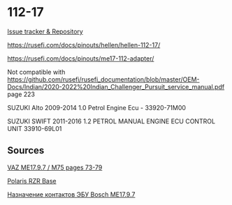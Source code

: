 # 112-17

[Issue tracker & Repository](https://github.com/rusefi/hellen-112-17)

https://rusefi.com/docs/pinouts/hellen/hellen-112-17/

https://rusefi.com/docs/pinouts/me17-112-adapter/

Not compatible with https://github.com/rusefi/rusefi_documentation/blob/master/OEM-Docs/Indian/2020-2022%20Indian_Challenger_Pursuit_service_manual.pdf page 223

SUZUKI Alto 2009-2014 1.0 Petrol Engine Ecu - 33920-71M00

SUZUKI SWIFT 2011-2016 1.2 PETROL MANUAL ENGINE ECU CONTROL UNIT 33910-69L01

## Sources

[VAZ МE17.9.7 / M75 pages 73-79](https://github.com/rusefi/rusefi_documentation/blob/master/OEM-Docs/Polaris/%D0%AD%D0%91%D0%A3%20%D0%9C1797%2C%20%D0%9C75.pdf)

[Polaris RZR Base](https://github.com/rusefi/rusefi_documentation/blob/master/OEM-Docs/Polaris/RZR%20PRO%20XP%20(Base%20Model).pdf)

[Назначение контактов ЭБУ Bosch ME17.9.7](https://chiptuner.ru/content/pin_1797/)

